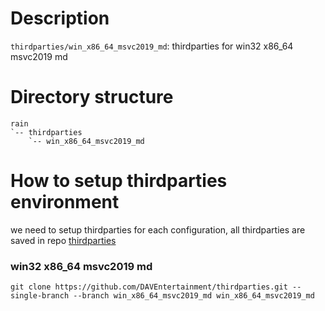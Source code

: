 # Description
`thirdparties/win_x86_64_msvc2019_md`: thirdparties for win32 x86_64 msvc2019 md
# Directory structure
```
rain
`-- thirdparties
    `-- win_x86_64_msvc2019_md
```

# How to setup thirdparties environment
we need to setup thirdparties for each configuration, all thirdparties are saved in repo [thirdparties](https://github.com/DAVEntertainment/thirdparties)

### win32 x86_64 msvc2019 md
`git clone https://github.com/DAVEntertainment/thirdparties.git --single-branch --branch win_x86_64_msvc2019_md win_x86_64_msvc2019_md`
